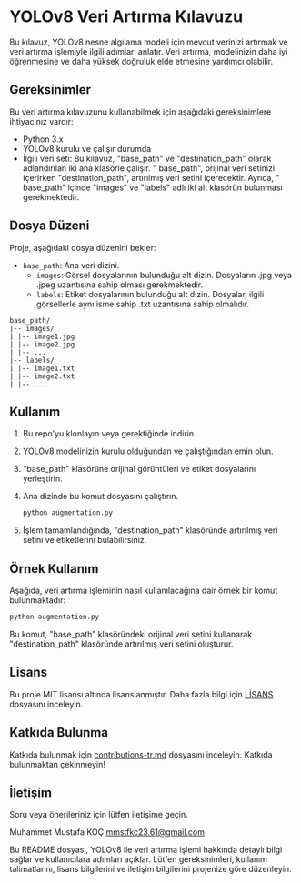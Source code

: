 # YOLOv8 Veri Artırma Kılavuzu

Bu kılavuz, YOLOv8 nesne algılama modeli için mevcut verinizi artırmak ve veri artırma işlemiyle ilgili adımları
anlatır. Veri artırma, modelinizin daha iyi öğrenmesine ve daha yüksek doğruluk elde etmesine yardımcı olabilir.

## Gereksinimler

Bu veri artırma kılavuzunu kullanabilmek için aşağıdaki gereksinimlere ihtiyacınız vardır:

- Python 3.x
- YOLOv8 kurulu ve çalışır durumda
- İlgili veri seti: Bu kılavuz, "base_path" ve "destination_path" olarak adlandırılan iki ana klasörle çalışır. "
  base_path", orijinal veri setinizi içerirken "destination_path", artırılmış veri setini içerecektir. Ayrıca, "
  base_path" içinde "images" ve "labels" adlı iki alt klasörün bulunması gerekmektedir.

## Dosya Düzeni

Proje, aşağıdaki dosya düzenini bekler:

- `base_path`: Ana veri dizini.
    - `images`: Görsel dosyalarının bulunduğu alt dizin. Dosyaların .jpg veya .jpeg uzantısına sahip olması
      gerekmektedir.
    - `labels`: Etiket dosyalarının bulunduğu alt dizin. Dosyalar, ilgili görsellerle aynı isme sahip .txt uzantısına
      sahip olmalıdır.

```
base_path/
|-- images/
| |-- image1.jpg
| |-- image2.jpg
| |-- ...
|-- labels/
| |-- image1.txt
| |-- image2.txt
| |-- ...
```

## Kullanım

1. Bu repo'yu klonlayın veya gerektiğinde indirin.
2. YOLOv8 modelinizin kurulu olduğundan ve çalıştığından emin olun.
3. "base_path" klasörüne orijinal görüntüleri ve etiket dosyalarını yerleştirin.
4. Ana dizinde bu komut dosyasını çalıştırın.

    ```bash
    python augmentation.py
    ```

5. İşlem tamamlandığında, "destination_path" klasöründe artırılmış veri setini ve etiketlerini bulabilirsiniz.

## Örnek Kullanım

Aşağıda, veri artırma işleminin nasıl kullanılacağına dair örnek bir komut bulunmaktadır:

  ```bash
  python augmentation.py
  ```

Bu komut, "base_path" klasöründeki orijinal veri setini kullanarak "destination_path" klasöründe artırılmış veri setini
oluşturur.

## Lisans

Bu proje MIT lisansı altında lisanslanmıştır. Daha fazla bilgi için [LİSANS](LICENSE.txt) dosyasını inceleyin.

## Katkıda Bulunma

Katkıda bulunmak için [contributions-tr.md](contributions-tr.md) dosyasını inceleyin. Katkıda bulunmaktan çekinmeyin!

## İletişim

Soru veya önerileriniz için lütfen iletişime geçin.

Muhammet Mustafa KOÇ
mmstfkc23.61@gmail.com

Bu README dosyası, YOLOv8 ile veri artırma işlemi hakkında detaylı bilgi sağlar ve kullanıcılara adımları açıklar.
Lütfen gereksinimleri, kullanım talimatlarını, lisans bilgilerini ve iletişim bilgilerini projenize göre düzenleyin.
